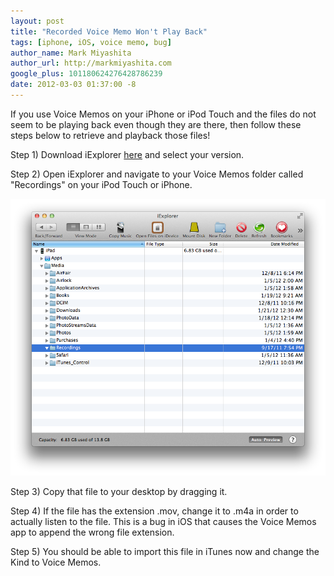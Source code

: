 ```yaml
---
layout: post
title: "Recorded Voice Memo Won't Play Back"
tags: [iphone, iOS, voice memo, bug]
author_name: Mark Miyashita
author_url: http://markmiyashita.com
google_plus: 101180624276428786239
date: 2012-03-03 01:37:00 -8
---
```


If you use Voice Memos on your iPhone or iPod Touch and the files do not seem to be playing back even though they are there, then follow these steps below to retrieve and playback those files!

Step 1) Download iExplorer <a href="http://www.macroplant.com/iexplorer/">here</a> and select your version.

Step 2) Open iExplorer and navigate to your Voice Memos folder called "Recordings" on your iPod Touch or iPhone.

<img class="clear blog-image-full-border" src="/images/voicememos.png" title="iExplorer Voice Memos">

Step 3) Copy that file to your desktop by dragging it.

Step 4) If the file has the extension .mov, change it to .m4a in order to actually listen to the file. This is a bug in iOS that causes the Voice Memos app to append the wrong file extension.

Step 5) You should be able to import this file in iTunes now and change the Kind to Voice Memos.
